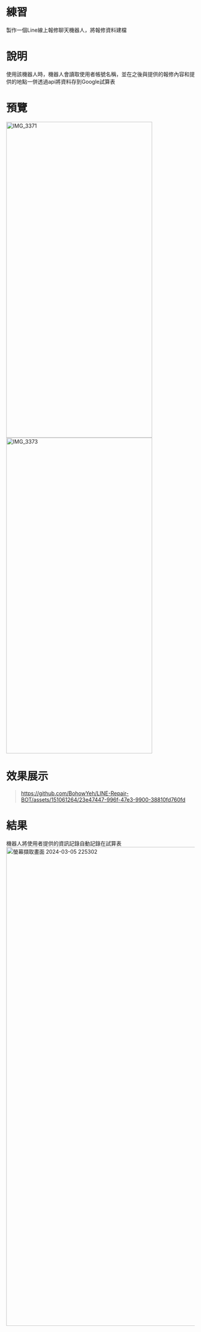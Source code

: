 # 練習
製作一個Line線上報修聊天機器人，將報修資料建檔

# 說明
使用該機器人時，機器人會讀取使用者帳號名稱，並在之後與提供的報修內容和提供的地點一併透過api將資料存到Google試算表


# 預覽
<img src="https://github.com/BohowYeh/LINE-Repair-BOT/assets/151061264/5003aabd-9316-4aad-80b0-eb4a5df5326f" alt="IMG_3371" width="390" height="844">
<img src="https://github.com/BohowYeh/LINE-Repair-BOT/assets/151061264/2fe779fa-7c5d-4983-a734-ccb16b84d9f9" alt="IMG_3373" width="390" height="844">

# 效果展示
>https://github.com/BohowYeh/LINE-Repair-BOT/assets/151061264/23e47447-996f-47e3-9900-38810fd760fd

# 結果
機器人將使用者提供的資訊記錄自動記錄在試算表
<img width="1280" alt="螢幕擷取畫面 2024-03-05 225302" src="https://github.com/BohowYeh/LINE-Repair-BOT/assets/151061264/e969e9e1-bbad-42d5-a9fe-4113467c4cad">
